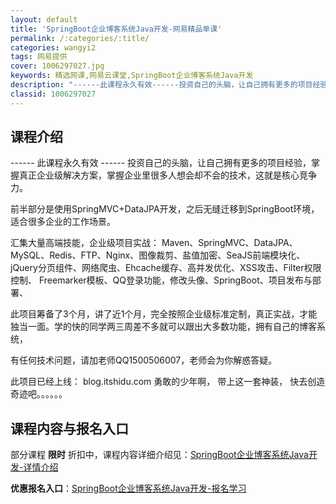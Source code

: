 ```yaml
---
layout: default
title: 'SpringBoot企业博客系统Java开发-网易精品单课'
permalink: /:categories/:title/
categories: wangyi2
tags: 网易提供
cover: 1006297027.jpg
keywords: 精选网课,网易云课堂,SpringBoot企业博客系统Java开发
description: "------此课程永久有效------投资自己的头脑，让自己拥有更多的项目经验，掌握真正企业级解决方案，掌握企业里很多人想会却不会的技术，这就是核心竞争力。前半部分是使用SpringMVC+"
classid: 1006297027
---
```


## 课程介绍

------ 此课程永久有效 ------
投资自己的头脑，让自己拥有更多的项目经验，掌握真正企业级解决方案，掌握企业里很多人想会却不会的技术，这就是核心竞争力。

前半部分是使用SpringMVC+DataJPA开发，之后无缝迁移到SpringBoot环境，适合很多企业的工作场景。

汇集大量高端技能，企业级项目实战：
Maven、SpringMVC、DataJPA、MySQL、Redis、FTP、Nginx、图像裁剪、盐值加密、SeaJS前端模块化、jQuery分页组件、网络爬虫、Ehcache缓存、高并发优化、XSS攻击、Filter权限控制、
Freemarker模板、QQ登录功能，修改头像、SpringBoot、项目发布与部署、

此项目筹备了3个月，讲了近1个月，完全按照企业级标准定制，真正实战，才能独当一面。学的快的同学两三周差不多就可以跟出大多数功能，拥有自己的博客系统，

有任何技术问题，请加老师QQ1500506007，老师会为你解惑答疑。

此项目已经上线： blog.itshidu.com
勇敢的少年啊，
带上这一套神装，
快去创造奇迹吧。。。。。。

## 课程内容与报名入口

部分课程 **限时** 折扣中，课程内容详细介绍见：[SpringBoot企业博客系统Java开发-详情介绍](https://study.163.com/course/introduction/1006297027.htm?share=1&shareId=1025206652&utm_campaign=share&utm_medium=iphoneShare&utm_source=&utm_u=1025206652)

**优惠报名入口**：[SpringBoot企业博客系统Java开发-报名学习](https://study.163.com/course/introduction/1006297027.htm?share=1&shareId=1025206652&utm_campaign=share&utm_medium=iphoneShare&utm_source=&utm_u=1025206652)


